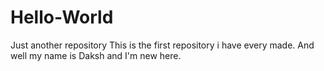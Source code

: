 # Hello-World
Just another repository
This is the first repository i have every made.
And well my name is Daksh and I'm new here.
